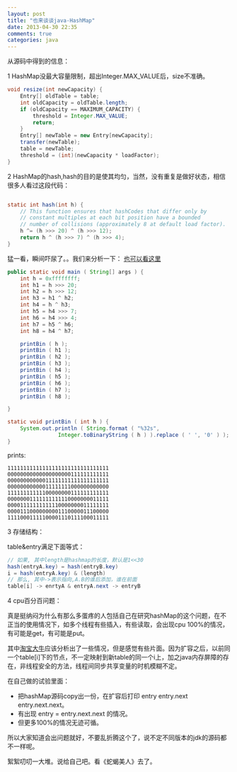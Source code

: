 ```yaml
---
layout: post
title: "也来谈谈java-HashMap"
date: 2013-04-30 22:35
comments: true
categories: java
---
```


从源码中得到的信息：

1 HashMap没最大容量限制，超出Integer.MAX_VALUE后，size不准确。
```java
void resize(int newCapacity) {
    Entry[] oldTable = table;
    int oldCapacity = oldTable.length;
    if (oldCapacity == MAXIMUM_CAPACITY) {
        threshold = Integer.MAX_VALUE;
        return;
    }
    Entry[] newTable = new Entry[newCapacity];
    transfer(newTable);
    table = newTable;
    threshold = (int)(newCapacity * loadFactor);
}
```

2 HashMap的hash,hash的目的是使其均匀，当然，没有重复是做好状态，相信很多人看过这段代码：
```java

static int hash(int h) {
    // This function ensures that hashCodes that differ only by
    // constant multiples at each bit position have a bounded
    // number of collisions (approximately 8 at default load factor).
    h ^= (h >>> 20) ^ (h >>> 12);
    return h ^ (h >>> 7) ^ (h >>> 4);
}
```

猛一看，瞬间吓尿了。。我们来分析一下： [也可以看这里](http://stackoverflow.com/questions/9335169/understanding-strange-java-hash-function)

```java
public static void main ( String[] args ) {
    int h = 0xffffffff;
    int h1 = h >>> 20;
    int h2 = h >>> 12;
    int h3 = h1 ^ h2;
    int h4 = h ^ h3;
    int h5 = h4 >>> 7;
    int h6 = h4 >>> 4;
    int h7 = h5 ^ h6;
    int h8 = h4 ^ h7;

    printBin ( h );
    printBin ( h1 );
    printBin ( h2 );
    printBin ( h3 );
    printBin ( h4 );
    printBin ( h5 );
    printBin ( h6 );
    printBin ( h7 );
    printBin ( h8 );

}

static void printBin ( int h ) {
    System.out.println ( String.format ( "%32s", 
                Integer.toBinaryString ( h ) ).replace ( ' ', '0' ) );
}
```

prints:

```
11111111111111111111111111111111
00000000000000000000111111111111
00000000000011111111111111111111
00000000000011111111000000000000
11111111111100000000111111111111
00000001111111111110000000011111
00001111111111110000000011111111
00001110000000001110000011100000
11110001111100001110111100011111
```

3 存储结构：

table&entry满足下面等式：

```java
// 如果, 其中length是hashmap的长度，默认是1<<30
hash(entryA.key) = hash(entryB.key)
i = hash(entryA.key) & (length)
// 那么, 其中->表示指向,A.B的谁后添加，谁在前面
table[i] -> enrtyA & entryA.next -> entryB 
```

4 cpu百分百问题：

真是挺纳闷为什么有那么多蛋疼的人包括自己在研究hashMap的这个问题，在不正当的使用情况下，如多个线程有些插入，有些读取，会出现cpu 100%的情况，有可能是get，有可能是put。

其中[淘宝大牛](http://code.alibabatech.com/blog/dev_related_969/hashmap-result-in-improper-use-cpu-100-of-the-problem-investigated.html)应该分析出了一些情况，但是感觉有些片面。因为扩容之后，以前同一个table[i]下的节点，不一定映射到新table的同一个i上，加之java内存屏障的存在，非线程安全的方法，线程间同步共享变量的时机模糊不定。

在自己做的试验里面：

* 把hashMap源码copy出一份，在扩容后打印 entry entry.next entry.next.next。
* 有出现 entry = entry.next.next 的情况。
* 但更多100%的情况无迹可循。

所以大家知道会出问题就好，不要乱折腾这个了，说不定不同版本的jdk的源码都不一样呢。

絮絮叨叨一大堆。说给自己吧。看《蛇蝎美人》去了。
